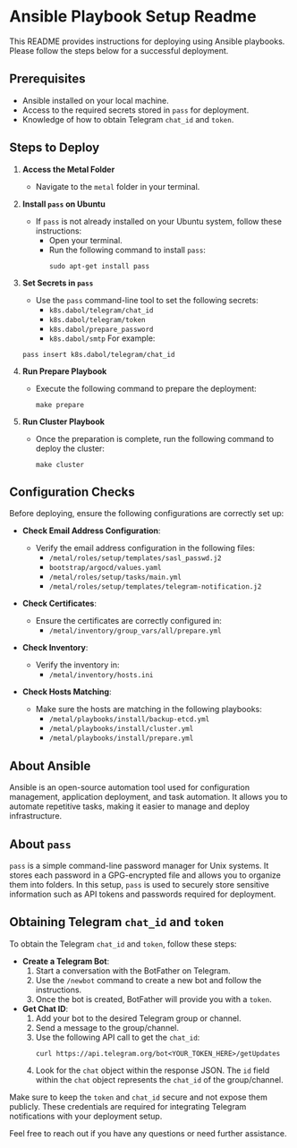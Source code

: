 # Ansible Playbook Setup Readme

This README provides instructions for deploying using Ansible playbooks. Please follow the steps below for a successful deployment.

## Prerequisites
- Ansible installed on your local machine.
- Access to the required secrets stored in `pass` for deployment.
- Knowledge of how to obtain Telegram `chat_id` and `token`.

## Steps to Deploy

1. **Access the Metal Folder**
    - Navigate to the `metal` folder in your terminal.

2. **Install `pass` on Ubuntu**
    - If `pass` is not already installed on your Ubuntu system, follow these instructions:
        - Open your terminal.
        - Run the following command to install `pass`:
            ```shell
            sudo apt-get install pass
            ```

3. **Set Secrets in `pass`**
    - Use the `pass` command-line tool to set the following secrets:
        - `k8s.dabol/telegram/chat_id`
        - `k8s.dabol/telegram/token`
        - `k8s.dabol/prepare_password`
        - `k8s.dabol/smtp`
    For example:
    ```shell
    pass insert k8s.dabol/telegram/chat_id
    ```

4. **Run Prepare Playbook**
    - Execute the following command to prepare the deployment:
        ```shell
        make prepare
        ```

5. **Run Cluster Playbook**
    - Once the preparation is complete, run the following command to deploy the cluster:
        ```shell
        make cluster
        ```

## Configuration Checks

Before deploying, ensure the following configurations are correctly set up:

- **Check Email Address Configuration**:
    - Verify the email address configuration in the following files:
        - `/metal/roles/setup/templates/sasl_passwd.j2`
        - `bootstrap/argocd/values.yaml`
        - `/metal/roles/setup/tasks/main.yml`
        - `/metal/roles/setup/templates/telegram-notification.j2`

- **Check Certificates**:
    - Ensure the certificates are correctly configured in:
        - `/metal/inventory/group_vars/all/prepare.yml`

- **Check Inventory**:
    - Verify the inventory in:
        - `/metal/inventory/hosts.ini`

- **Check Hosts Matching**:
    - Make sure the hosts are matching in the following playbooks:
        - `/metal/playbooks/install/backup-etcd.yml`
        - `/metal/playbooks/install/cluster.yml`
        - `/metal/playbooks/install/prepare.yml`

## About Ansible

Ansible is an open-source automation tool used for configuration management, application deployment, and task automation. It allows you to automate repetitive tasks, making it easier to manage and deploy infrastructure.

## About `pass`

`pass` is a simple command-line password manager for Unix systems. It stores each password in a GPG-encrypted file and allows you to organize them into folders. In this setup, `pass` is used to securely store sensitive information such as API tokens and passwords required for deployment.

## Obtaining Telegram `chat_id` and `token`

To obtain the Telegram `chat_id` and `token`, follow these steps:
- **Create a Telegram Bot**:
    1. Start a conversation with the BotFather on Telegram.
    2. Use the `/newbot` command to create a new bot and follow the instructions.
    3. Once the bot is created, BotFather will provide you with a `token`.
- **Get Chat ID**:
    1. Add your bot to the desired Telegram group or channel.
    2. Send a message to the group/channel.
    3. Use the following API call to get the `chat_id`:
        ```shell
        curl https://api.telegram.org/bot<YOUR_TOKEN_HERE>/getUpdates
        ```
    4. Look for the `chat` object within the response JSON. The `id` field within the `chat` object represents the `chat_id` of the group/channel.
   
Make sure to keep the `token` and `chat_id` secure and not expose them publicly. These credentials are required for integrating Telegram notifications with your deployment setup.

Feel free to reach out if you have any questions or need further assistance.

